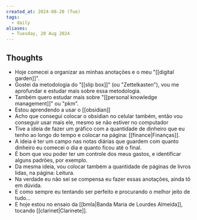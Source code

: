 ```yaml
---
created_at: 2024-08-20 (Tue)
tags:
  - daily
aliases:
  - Tuesday, 20 Aug 2024
---
```

## Thoughts

- Hoje comecei a organizar as minhas anotações e o meu "[[digital garden]]".
- Gostei da metodologia do "[[slip box]]" (ou "Zettelkasten"), vou me aprofundar e estudar mais sobre essa metodologia.
- Também quero estudar mais sobre "[[personal knowledge management]]" ou "pkm". 
- Estou aprendendo a usar o [[obsidian]]
- Acho que consegui colocar o obsidian no celular também, então vou conseguir usar mais ele, mesmo se não estiver no computador
- Tive a ideia de fazer um gráfico com a quantidade de dinheiro que eu tenho ao longo do tempo e colocar na página: [[finance|Finanças]].
- A ideia é ter um campo nas notas diárias que guardem com quanto dinheiro eu comecei o dia e quanto ficou até o final.
- É bom que vou poder ter um controle dos meus gastos, e identificar alguns padrões, por exemplo.
- Da mesma ideia, vou colocar também a quantidade de páginas de livros lidas, na página: Leitura.
- Na verdade eu não sei se compensa eu fazer essas anotações, ainda tô em dúvida.
- E como sempre eu tentando ser perfeito e procurando o melhor jeito de tudo…
- E hoje estou no ensaio da [[bmla|Banda Maria de Lourdes Almeida]], tocando [[clarinet|Clarinete]].
